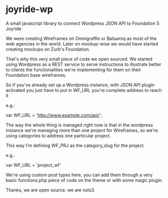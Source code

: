 joyride-wp
==========

A small javascript library to connect Wordpress JSON API to Foundation 5 Joyride

We were creating Wireframes on Omnigraffle or Balsamiq as most of the web agencies in the world.
Later on mockup-wise we would have started creating mockups on Zurb's Foundation.

That's why this very small piece of code we open sourced. 
We started using Wordpress as a REST service to serve instructions to illustrate better to clients 
the functionalities we're implementing for them on their Foundation base wireframes.

So if you've already set up a Wordpress instance, with JSON API plugin activated 
you just have to put in WF_URL you're complete address to reach it

e.g.:

var WF_URL = 'http://www.example.com/api/';

  
The way the whole thing is managed right now is that in the wordpress instance 
we're managing more than one project for Wireframes, so we're using categories
to address one particular project.

This way I'm defining WF_PRJ as the category_slug for the project.

e.g.:

var WF_URL = 'project_wf'

We're using custom post types here, you can add them through a very basic functions.php 
piece of code on the theme or with some magic plugin.

Thanks, we are open source. we are nois3.